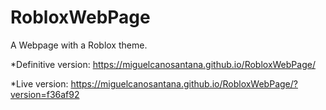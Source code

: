 # RobloxWebPage
A Webpage with a Roblox theme.

*Definitive version: https://miguelcanosantana.github.io/RobloxWebPage/

*Live version: https://miguelcanosantana.github.io/RobloxWebPage/?version=f36af92
